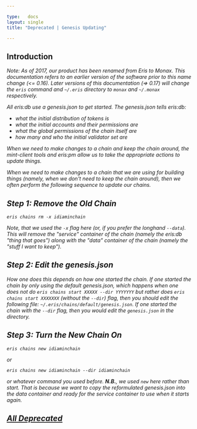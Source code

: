 ```yaml
---

type:   docs
layout: single
title: "Deprecated | Genesis Updating"

---
```


## Introduction

<div class="note">
	<em>Note: As of 2017, our product has been renamed from Eris to Monax. This documentation refers to an earlier version of the software prior to this name change (<= 0.16). Later versions of this documentation (=> 0.17) will change the <code>eris</code> command and <code>~/.eris</code> directory to <code>monax</code> and <code>~/.monax</code> respectively.
</div>

All eris:db use a genesis.json to get started. The genesis.json tells eris:db:

* what the initial distribution of tokens is
* what the initial accounts and their permissions are
* what the global permissions of the chain itself are
* how many and who the initial validator set are

When we need to make changes to a chain and keep the chain around, the mint-client tools and eris:pm allow us to take the appropriate actions to update things.

When we need to make changes to a chain that we are using for building things (namely, when we don't need to keep the chain around), then we often perform the following sequence to update our chains.

## Step 1: Remove the Old Chain

```
eris chains rm -x idiaminchain
```

Note, that we used the `-x` flag here (or, if you prefer the longhand `--data`). This will remove the "service" container of the chain (namely the eris:db "thing that goes") along with the "data" container of the chain (namely the "stuff I want to keep").

## Step 2: Edit the genesis.json

How one does this depends on how one started the chain. If one started the chain by only using the default genesis.json, which happens when one does not do `eris chains start XXXXX --dir YYYYYYY` but rather does `eris chains start XXXXXXX` (without the `--dir`) flag, then you should edit the following file: `~/.eris/chains/default/genesis.json`. If one started the chain with the `--dir` flag, then you would edit the `genesis.json` in the directory.

## Step 3: Turn the New Chain On

```
eris chains new idiaminchain
```

or

```
eris chains new idiaminchain --dir idiaminchain
```

or whatever command you used before. **N.B.**, we used `new` here rather than start. That is because we want to copy the reformulated genesis.json into the data container and ready for the service container to use when it starts again.


## [<i class="fa fa-chevron-circle-left" aria-hidden="true"></i> All Deprecated](/docs/deprecated/)
